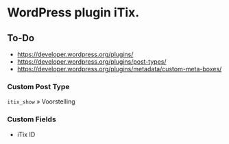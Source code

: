 # WordPress plugin iTix.

## To-Do

- https://developer.wordpress.org/plugins/
- https://developer.wordpress.org/plugins/post-types/
- https://developer.wordpress.org/plugins/metadata/custom-meta-boxes/

### Custom Post Type

`itix_show` » Voorstelling

### Custom Fields

- iTix ID
